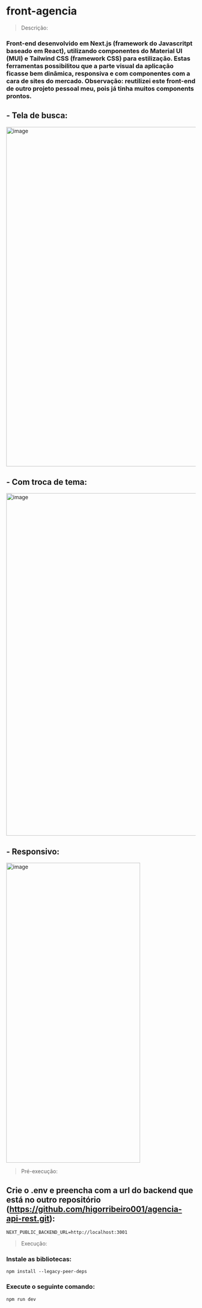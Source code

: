 # front-agencia

> Descrição:
### Front-end desenvolvido em Next.js (framework do Javascritpt baseado em React), utilizando componentes do Material UI (MUI) e Tailwind CSS (framework CSS) para estilização. Estas ferramentas possibilitou que a parte visual da aplicação ficasse bem dinâmica, responsiva e com componentes com a cara de sites do mercado. Observação: reutilizei este front-end de outro projeto pessoal meu, pois já tinha muitos components prontos.

## - Tela de busca:
<img width="1919" height="902" alt="image" src="https://github.com/user-attachments/assets/748862b9-c3a5-4d28-b6df-d4c4b1403564" />

## - Com troca de tema:
<img width="1919" height="910" alt="image" src="https://github.com/user-attachments/assets/6999f801-b79a-4ae9-937c-28df44f22b7d" />

## - Responsivo:
<img width="356" height="797" alt="image" src="https://github.com/user-attachments/assets/a4b07798-d0b0-4eac-bb11-e0dfd852afbf" />

> Pré-execução:

## Crie o .env e preencha com a url do backend que está no outro repositório (https://github.com/higorribeiro001/agencia-api-rest.git):
~~~
NEXT_PUBLIC_BACKEND_URL=http://localhost:3001
~~~

> Execução:

### Instale as bibliotecas:
~~~
npm install --legacy-peer-deps
~~~

### Execute o seguinte comando:
~~~
npm run dev
~~~
